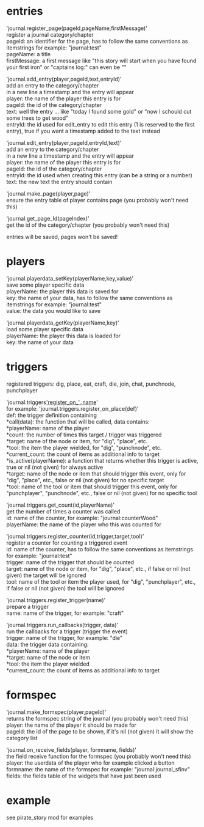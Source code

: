 # entries  

'journal.register_page(pageId,pageName,firstMessage)'  
register a journal category/chapter  
pageId: an identifier for the page, has to follow the same conventions as itemstrings for example: "journal:test"  
pageName: a title  
firstMessage: a first message like "this story will start when you have found your first iron" or "captains log:" can even be ""  

'journal.add_entry(player,pageId,text,entryId)'  
add an entry to the category/chapter  
in a new line a timestamp and the entry will appear  
player: the name of the player this entry is for  
pageId: the id of the category/chapter  
text: well the entry ... like "today I found some gold" or "now I schould cut some trees to get wood"  
entryId: the id used for edit_entry to edit this entry (1 is reserved to the first entry), true if you want a timestamp added to the text instead  

'journal.edit_entry(player,pageId,entryId,text)'  
add an entry to the category/chapter  
in a new line a timestamp and the entry will appear  
player: the name of the player this entry is for  
pageId: the id of the category/chapter  
entryId: the id used when creating this entry (can be a string or a number)  
text: the new text the entry should contain  

'journal.make_page(player,page)'  
ensure the entry table of player contains page (you probably won't need this)  

'journal.get_page_Id(pageIndex)'  
get the id of the category/chapter (you probably won't need this)  

entries will be saved, pages won't be saved!  

# players  

'journal.playerdata_setKey(playerName,key,value)'  
save some player specific data  
playerName: the player this data is saved for  
key: the name of your data, has to follow the same conventions as itemstrings for example: "journal:test"  
value: the data you would like to save  

'journal.playerdata_getKey(playerName,key)'  
load some player specific data  
playerName: the player this data is loaded for  
key: the name of your data  

# triggers  

registered triggers: dig, place, eat, craft, die, join, chat, punchnode, punchplayer  

'journal.triggers['register_on_'..name](def)'  
for example: 'journal.triggers.register_on_place(def)'  
def: the trigger definition containing  
*call(data): the function that will be called, data contains:  
  *playerName: name of the player  
  *count: the number of times this target / trigger was triggered  
  *target: name of the node or item, for "dig", "place", etc.  
  *tool: the item the player wielded, for "dig", "punchnode", etc.  
  *current_count: the count of items as additional info to target  
*is_active(playerName): a function that returns whether this trigger is active, true or nil (not given) for always active  
*target: name of the node or item that should trigger this event, only for "dig", "place", etc., false or nil (not given) for no specific target  
*tool: name of the tool or item that should trigger this event, only for "punchplayer", "punchnode", etc., false or nil (not given) for no specific tool  

'journal.triggers.get_count(id,playerName)'  
get the number of times a counter was called  
id: name of the counter, for example: "journal:counterWood"  
playerName: the name of the player who this was counted for  

'journal.triggers.register_counter(id,trigger,target,tool)'  
register a counter for counting a triggered event  
id: name of the counter, has to follow the same conventions as itemstrings for example: "journal:test"  
trigger: name of the trigger that should be counted  
target: name of the node or item, for "dig", "place", etc., if false or nil (not given) the target will be ignored  
tool: name of the tool or item the player used, for "dig", "punchplayer", etc., if false or nil (not given) the tool will be ignored  

'journal.triggers.register_trigger(name)'  
prepare a trigger  
name: name of the trigger, for example: "craft"  

'journal.triggers.run_callbacks(trigger, data)'  
run the callbacks for a trigger (trigger the event)  
trigger: name of the trigger, for example: "die"  
data: the trigger data containing:  
  *playerName: name of the player  
  *target: name of the node or item  
  *tool: the item the player wielded  
  *current_count: the count of items as additional info to target  

# formspec  

'journal.make_formspec(player,pageId)'  
returns the formspec string of the journal (you probably won't need this)  
player: the name of the player it should be made for  
pageId: the id of the page to be shown, if it's nil (not given) it will show the category list  

'journal.on_receive_fields(player, formname, fields)'  
the field receive function for the formspec (you probably won't need this)  
player: the userdata of the player who for example clicked a button
formname: the name of the formspec for example: "journal:journal_sfinv"
fields: the fields table of the widgets that have just been used  

# example  

see pirate_story mod for examples
